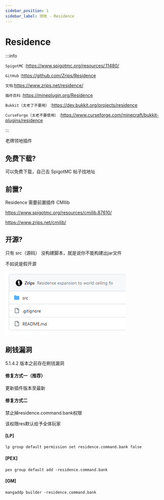 ```yaml
---
sidebar_position: 1
sidebar_label: 领地 - Residence
---
```


# Residence

:::info

`SpigotMC` :https://www.spigotmc.org/resources/.11480/

`GitHub` :https://github.com/Zrips/Residence

`文档`:https://www.zrips.net/residence/

`插件百科` :https://mineplugin.org/Residence

`Bukkit（太老了不要用）` :https://dev.bukkit.org/projects/residence

`CurseForge（太老不要使用）` :https://www.curseforge.com/minecraft/bukkit-plugins/residence

:::

老牌领地插件

## 免费下载?

可以免费下载，自己去 SpigotMC 帖子找地址

## 前置?

Residence 需要前置插件 CMIlib

https://www.spigotmc.org/resources/cmilib.87610/

https://www.zrips.net/cmilib/

## 开源?

只有 src（源码） 没构建脚本，就是说你不能构建出jar文件

不如说是假开源

![](_images/Residence-github.png)

## 刷钱漏洞

5.1.4.2 版本之前存在刷钱漏洞

#### 修复方式一（推荐）

更新插件版本至最新

#### 修复方式二

禁止掉residence.command.bank权限

该权限res默认给予全体玩家

#### [LP]
```
lp group default permission set residence.command.bank false
```
#### [PEX]
```
pex group default add -residence.command.bank
```
#### [GM]
```
mangaddp builder -residence.command.bank
```